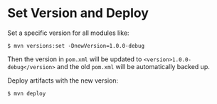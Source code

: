 # Set Version and Deploy

Set a specific version for all modules like:

```console
$ mvn versions:set -DnewVersion=1.0.0-debug
```

Then the version in `pom.xml` will be updated to `<version>1.0.0-debug</version>` and the old `pom.xml` will be automatically backed up.

Deploy artifacts with the new version:

```console
$ mvn deploy
```
